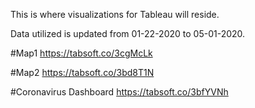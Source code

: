 This is where visualizations for Tableau will reside.

Data utilized is updated from 01-22-2020 to 05-01-2020.

#Map1
https://tabsoft.co/3cgMcLk

#Map2
https://tabsoft.co/3bd8T1N

#Coronavirus Dashboard
https://tabsoft.co/3bfYVNh
